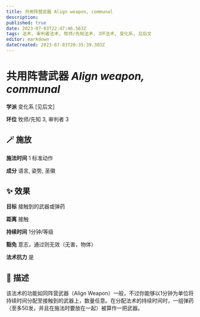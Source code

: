 ```yaml
---
title: 共用阵营武器 Align weapon, communal
description: 
published: true
date: 2023-07-03T22:47:46.563Z
tags: 法术, 审判者法术, 牧师/先知法术, 3环法术, 变化系, 见后文
editor: markdown
dateCreated: 2023-07-03T20:35:39.303Z
---
```


# **共用阵营武器** *Align weapon, communal*

**学派** 变化系 \[见后文\] 

**环位** 牧师/先知 3, 审判者 3

## 🪄 施放

**施法时间** 1 标准动作

**成分** 语言, 姿势, 圣徽

## ✨ 效果 

**目标** 接触到的武器或弹药 

**距离** 接触  

**持续时间** 1分钟/等级 

**豁免** 意志，通过则无效（无害，物体）

**法术抗力** 是

## 📖 描述

该法术的功能如同阵营武器（Align Weapon）一般，不过你能够以1分钟为单位将持续时间分配至接触到的武器上，数量任意。在分配法术的持续时间时，一组弹药（至多50发，并且在施法时要放在一起）被算作一把武器。
    